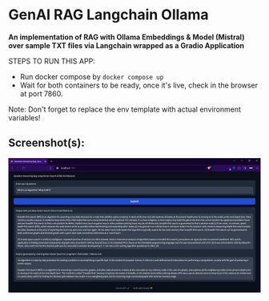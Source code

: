 # GenAI RAG Langchain Ollama

**An implementation of RAG with Ollama Embeddings & Model (Mistral) over sample TXT files via Langchain wrapped as a Gradio Application**

STEPS TO RUN THIS APP:
- Run docker compose by `docker compose up`
- Wait for both containers to be ready, once it's live, check in the browser at port 7860.

Note: Don't forget to replace the env template with actual environment variables!

## Screenshot(s):

![output](images/output.png)
